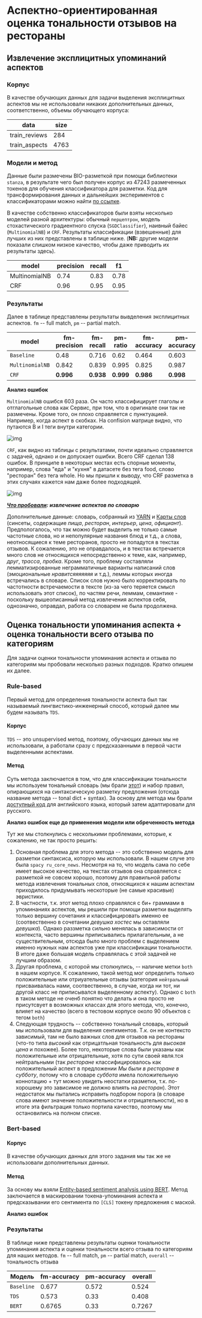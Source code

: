 # Аспектно-ориентированная оценка тональности отзывов на рестораны

## Извлечение эксплицитных упоминаний аспектов

### Корпус
В качестве обучающих данных для задачи выделения эксплицитных аспектов мы не использовали никаких дополнительных данных, соответственно, объемы обучающего корпуса:

|data|size|
|----|----|
|train_reviews|284|
|train_aspects|4763|

### Модели и метод

Данные были размечены BIO-разметкой при помощи библиотеки `stanza`, в результате чего был получен корпус из 47243 размеченных токенов для обучения классификатора для разметки. Код для трансформирования данных и дальнейших экспериментов с классификаторами можно найти [по ссылке](https://github.com/aaaksenova/NLP_ABSA_project/blob/change/aspect_extraction_as_classification.ipynb).

В качестве собственно классификаторов были взяты несколько моделей разной архитектуры: обычный `перцептрон`, модель стохастического градиентного спуска (`SGDClassifier`), наивный байес (`MultinomialNB`) и `CRF`. Результаты классификации (взвешенные) для лучших из них представлены в таблице ниже. (**NB:** другие модели показали слишком низкое качество, чтобы даже приводить их результаты здесь). 

|model|precision|recall|f1|
|-----|---------|------|--|
|MultinomialNB|0.74|0.83|0.78|
|CRF|0.96|0.95|0.95|


### Результаты

Далее в таблице представлены результаты вывделения эксплицитных аспектов. `fm` -- full match, `pm` -- partial match.

|model|fm-precision|fm-recall|pm-ratio|fm-accuracy|pm-accuracy|
|---|---|---|---|---|---|
|`Baseline`|0.48|0.716|0.62|0.464|0.603|
|`MultinomialNB`|0.842|0.839|0.995|0.825|0.987|
|`CRF`|**0.996**|**0.938**|**0.999**|**0.986**|**0.998**|

**Анализ ошибок**

`MultinomialNB` ошибся 603 раза. Он часто классифицирует глаголы и отглагольные слова как Сервис, при том, что в оригинале они так не размечены. Кроме того, он плохо справляется с пунктуацией. Например, когда аспект в скобках. На confision матрице видно, что путаются B и I теги внутри категории.

![img](https://github.com/aaaksenova/NLP_ABSA_project/blob/change/img/NBconfusion.png)

`CRF`, как видно из таблицы с результатами, почти идеально справляется с задачей, однако и он допускает ошибки. Всего CRF сделал 138 ошибок. В принципе в некоторых местах есть спорные моменты, например, слова "еда" и "кухня" в датасете без тега food, слово "ресторан" без тега whole. Но мы пришли к выводу, что CRF разметка в этих случаях кажется нам даже более подходящей.

![img](https://github.com/aaaksenova/NLP_ABSA_project/blob/change/img/CRFconfusion.png)

***[Что пробовали](https://colab.research.google.com/drive/15xomghptvQ8k_28_A7TCWBKoQiIUE6hT?usp=sharing): извлечение аспектов по словарю***

Дополнительные данные: словарь, собранный из [YARN](https://russianword.net) и [Карты слов](https://github.com/dkulagin/kartaslov) (синсеты, содержащие *пища*, *ресторан*, *интерьер*, *цена*, *официант*). Предпологалось, что так можно будет выделить не только самые частотные слова, но и непопулярные названия блюд и т.д., а слова, неотносящиеся к теме ресторанов, просто не попадутся в текстах отзывов. К сожалению, это не оправдалось, и в текстах встречается много слов не относящихся непосредственно к теме, как, например, *друг*, *трасса*, *пробка*. Кроме того, проблему составляли лемматизированные неграмматичные варианты написаний слов (эмоциональные *нравитсяяяяяяя* и т.д.), леммы которых иногда встречались в словаре. Список слов нужно было корректировать по частотности встречаемости в тексте (из-за чего теряется смысл использовать этот список), по частям речи, леммам, семантике - поскольку вышеописанный метод извлечения аспектов себя, однозначно, оправдал, работа со словарем не была продолжена.

## Оценка тональности упоминания аспекта + оценка тональности всего отзыва по категориям

Для задачи оценки тональности упоминания аспекта и отзыва по категориям мы пробовали несколько разных подходов. Кратко опишем их далее.

### Rule-based
Первый метод для определения тональности аспекта был так называемый лингвистико-инженерный способ, который далее мы будем называть `TDS`.

#### Корпус
`TDS` -- это unsupervised метод, поэтому, обучающих данных мы не использовали, а работали сразу с предсказанными в первой части выделенными аспектами.

#### Метод
Суть метода заключается в том, что для классификации тональности мы используем тональный словарь (мы брали [этот](https://github.com/dkulagin/kartaslov/tree/master/dataset/kartaslovsent)) и набор правил, опирающихся на синтаксическую разметку предложения (отсюда название метода -- tonal dict + syntax). За основу для метода мы брали [доступный код](https://intellica-ai.medium.com/aspect-based-sentiment-analysis-everything-you-wanted-to-know-1be41572e238) для английского языка, который затем адаптировали для русского. 

**Анализ ошибок еще до применения модели или обреченность метода**

Тут же мы столкнулись с несколькими проблемами, которые, к сожалению, не так просто решить:

1. Основная проблема для этого метода -- это собственно модель для разметки синтаксиса, которую мы использовали. В нашем случе это была `spacy ru_core_news`. Несмотря на то, что модель сама по себе имеет высокое качество, на текстах отзывов она справляется с разметкой не совсем хорошо, поэтому для правильной работы метода извлечения тональных слов, относящихся к нашим аспектам приходилось придумывать нескоторые (не самые красивые) эвристики. 
2. В частности, т.к. этот метод плохо справлялся с би+ граммами в упоминаниях аспектов, мы решили при помощи разметки выделять только вершину сочетания и классифицировать именно ее (соотвественно в сочетании *девушка хостес* мы оставляли *девушка*). Однако раззметка сильно менялась в зависимости от контекста, часто вершины приписывались прилагательным, а не существительным, отсюда было много проблем с выделением именно нужных нам аспектов уже при классификации тональности. В итоге даже большая модель справлялась с этой задачей не лучшим образом.
3. Другая проблема, с которой мы столкнулись, -- наличие метки `both` в нашем корпусе. К сожалению, такой метод мог определить только положительные или отриуательные отзывы (категория `нейтральный` присваивалась нами, соотвественно, в случае, когда ни тот, ни другой класс не приписывался выделенному аспекту). Однако с `both` в таком методе не оченб понятно что делать и она просто не присутсвует в возможных классах для этого метода, что, конечно, влияет на качество (всего в тестовом корпусе около 90 объектов с тегом `both`)
4. Следующая трудность -- собственно тональный словарь, который мы использовали для выделения сентиментов. Т.к. он не контексто зависимый, там не было важных слов для отзывов на рестораны (что-то типа *высокий* как отрицатльная тональность для *высокая цена* и похожее). Более того, некоторые слова были указаны как положительные или отрицательные, хотя по сути своей явля.тся нейтральными (так *ресторане* классифицировалось как положительный аспект в предложении *Мы были в ресторане в субботу*, потому что в словаре *суббота* имела положительную коннотацию + тут можно увидеть неостатки разметки, т.к. по-хорошему это зависимое не должно влиять на *ресторан*). Этот недостаток мы пытались исправить подбором порога (в словаре слова имеют значение положительности и отрицательности), но в итоге эта фильтрация только портила качество, поэтому мы остановились на полном списке.

### Bert-based

#### Корпус
В качестве обучающих данных для этого задания мы так же не использовали дополнительных данных. 

#### Метод

За основу мы взяли [Entity-based sentiment analysis using BERT](https://github.com/deep-nlp-spring-2020/dialog-sent/blob/master/notebooks/9-bert-masked.ipynb). Метод заключается в маскировании токена-упоминания аспекта и предсказывании его сентимента по `[CLS]` токену предложения с маской. 

**Анализ ошибок**


### Результаты
В таблице ниже представлены результаты оценки тональности упоминания аспекта и оценки тональности всего отзыва по категориям для наших методов. `fm` -- full match, `pm` -- partial match, `overall` -- тональность отзыва

|Модель|fm-accuracy|pm-accuracy|overall|
|---|---|---|---|
|`Baseline`|0.677|0.572|0.524|
|`TDS`|0.573|0.33|0.408|
|`BERT`|0.6765|0.33|0.7267|
